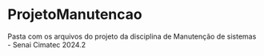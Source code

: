 # ProjetoManutencao
 Pasta com os arquivos do projeto da disciplina de Manutenção de sistemas - Senai Cimatec 2024.2
